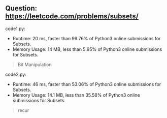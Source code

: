 ## Question: https://leetcode.com/problems/subsets/

code1.py:
* Runtime: 20 ms, faster than 99.76% of Python3 online submissions for Subsets.
* Memory Usage: 14 MB, less than 5.95% of Python3 online submissions for Subsets.
> Bit Manipulation

code2.py:
* Runtime: 46 ms, faster than 53.06% of Python3 online submissions for Subsets.
* Memory Usage: 14.1 MB, less than 35.58% of Python3 online submissions for Subsets.
> recur
